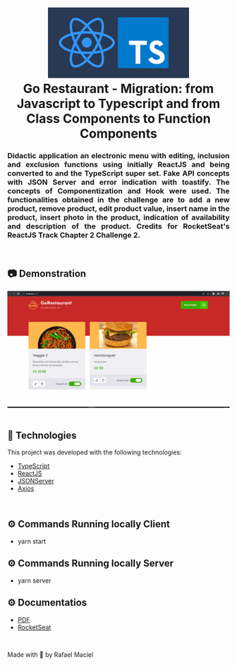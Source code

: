 <h1 align="center">
  <img alt="" title="typescript fundamentals" src=".github/demostration_aplication.png" width="320px" />
  <br>
  Go Restaurant - Migration: from Javascript to Typescript and from Class Components to Function Components 
</h1>


<h3 align="justify">
Didactic application an electronic menu with editing, inclusion and exclusion functions using initially ReactJS and being converted to and the TypeScript super set. Fake API concepts with JSON Server and error indication with toastify. The concepts of Componentization and Hook were used. The functionalities obtained in the challenge are to add a new product, remove product, edit product value, insert name in the product, insert photo in the product, indication of availability and description of the product. Credits for RocketSeat's ReactJS Track Chapter 2 Challenge 2.
</h3>
<br>

## 📷 Demonstration

<div align="center" >
<h4 align="left"></h4>
  <img src=".github/demostration_aplication_2.gif">
</div>
<br>

## 🚀 Technologies

This project was developed with the following technologies:

- [TypeScript](https://www.typescriptlang.org/docs/)
- [ReactJS](https://reactjs.org/)
- [JSONServer](https://github.com/typicode/json-server)
- [Axios](https://axios-http.com/docs/intro)

<br>

## ⚙ Commands Running locally Client
- yarn start

## ⚙ Commands Running locally Server
- yarn server

## ⚙ Documentatios
- <a href=".github/Documentation.pdf">PDF</a>
- [RocketSeat](https://www.notion.so/Desafio-02-Refactoring-de-classes-e-typescript-4571541e7f8c4799bd191b6cfb53802c)
<br>

Made with 💜 by Rafael Maciel

